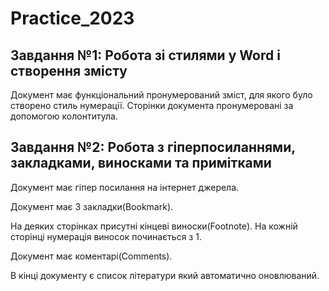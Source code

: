 # Practice_2023

## Завдання №1: Робота зі стилями у Word і створення змісту

Документ має функціональний пронумерований зміст, для якого було створено стиль нумерації. Сторінки документа пронумеровані за допомогою колонтитула.

## Завдання №2: Робота з гіперпосиланнями, закладками, виносками та примітками

Документ має гіпер посилання на інтернет джерела.

Документ має 3 закладки(Bookmark).

На деяких сторінках присутні кінцеві виноски(Footnote). На кожній сторінці нумерація виносок починається з 1.

Документ має коментарі(Comments).

В кінці документу є список літератури який автоматично оновлюваний.
